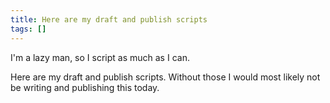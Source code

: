 ```yaml
---
title: Here are my draft and publish scripts
tags: []
---
```


I'm a lazy man, so I script as much as I can.

Here are my draft and publish scripts. Without those I would most likely not be
writing and publishing this today.
